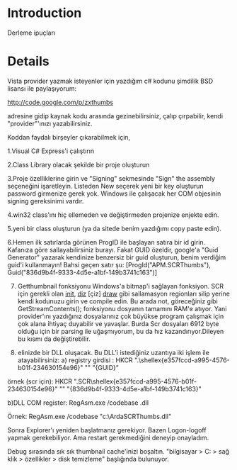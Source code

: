 # Introduction #

Derleme ipuçları


# Details #

Vista provider yazmak isteyenler için yazdığım c# kodunu şimdilik BSD lisansı ile paylaşıyorum:

http://code.google.com/p/zxthumbs

adresine gidip kaynak kodu arasında gezinebilirsiniz, çalıp çırpabilir, kendi "provider"'ınızı yazabilirsiniz.

Koddan faydalı birşeyler çıkarabilmek için,

1.Visual C# Express'i çalıştırın

2.Class Library olacak şekilde bir proje oluşturun

3.Proje özelliklerine girin ve "Signing" sekmesinde "Sign" the assembly seçeneğini işaretleyin. Listeden New seçerek yeni bir key oluşturun password girmenize gerek yok. Windows ile çalışacak her COM objesinin signing gereksinimi vardır.

4.win32 class'ını hiç ellemeden ve değiştirmeden projenize enjekte edin.

5.yeni bir class oluşturun (ya da sitede benim yazdığımı copy paste edin).

6.Hemen ilk satırlarda görünen ProgID ile başlayan satıra bir id girin. Kafanıza göre sallayabilirsiniz burayı. Fakat GUID özeldir, google'a "Guid Generator" yazarak kendinize benzersiz bir guid oluşturun, benim verdiğim guid'i kullanmayın! Bahsi geçen satır şu:
[ProgId("APM.SCRThumbs"), Guid("836d9b4f-9333-4d5e-a1bf-149b3741c163")]


7. Getthumbnail fonksiyonu Windows'a bitmap'i sağlayan fonksiyon. SCR için gerekli olan [init](init.md), [diz](diz.md) [çiz] [draw](draw.md) gibi sallamasyon regionları silip yerine kendi kodunuzu girin ve compile edin. Bu arada not, göreceğiniz gibi GetStreamContents(); fonksiyonu dosyanın tamamını RAM'e atıyor. Yani provider'ını yazdığınız dosyalarınız çok büyükse program çalışmak için çok alana ihtiyaç duyabilir ve yavaşlar. Burda Scr dosyaları 6912 byte olduğu için bir parsing ile uğaşmıyorum, bu da hız kazandırıyor.Dileyen bu kısmı da değiştirebilir.


8. elinizde bir DLL oluşacak. Bu DLL'i istediğiniz uzantıya iki işlem ile atayabilirsiniz:
a) registry girdisi :
HKCR ".\shellex\{e357fccd-a995-4576-b01f-234630154e96}" "" "{GUID}"

örnek (scr için):
HKCR ".SCR\shellex\{e357fccd-a995-4576-b01f-234630154e96}" "" "{836d9b4f-9333-4d5e-a1bf-149b3741c163}"

b)DLL COM register:
RegAsm.exe /codebase .dll

Örnek:
RegAsm.exe /codebase "c:\ArdaSCRThumbs.dll"

Sonra Explorer'ı yeniden başlatmanız gerekiyor. Bazen Logon-logoff yapmak gerekebiliyor. Ama restart gerekmediğini deneyip onayladım.

Debug sırasında sık sık thumbnail cache'inizi boşaltın. "bilgisayar > C: > sağ klik > özellikler > disk temizleme" başlığında bulunuyor.